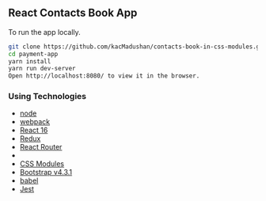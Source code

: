 ## React Contacts Book App

To run the app locally.<br/>

```bash
git clone https://github.com/kacMadushan/contacts-book-in-css-modules.git
cd payment-app
yarn install
yarn run dev-server
Open http://localhost:8080/ to view it in the browser.
```

### Using Technologies
<ul>
  <li><a href="https://nodejs.org/en/">node</a></li>
  <li><a href="https://webpack.js.org/">webpack</a></li>
  <li><a href="https://reactjs.org/">React 16</a></li>
  <li><a href="https://redux.js.org/">Redux</a></li>
  <li><a href="https://reacttraining.com/react-router/">React Router</a><li>
  <li><a href="https://github.com/css-modules/css-modules">CSS Modules</a></li>
  <li><a href="https://getbootstrap.com/">Bootstrap v4.3.1</a></li>
  <li><a href="https://babeljs.io/">babel</a></li>
  <li><a href="https://jestjs.io">Jest</a></li>
</ul>